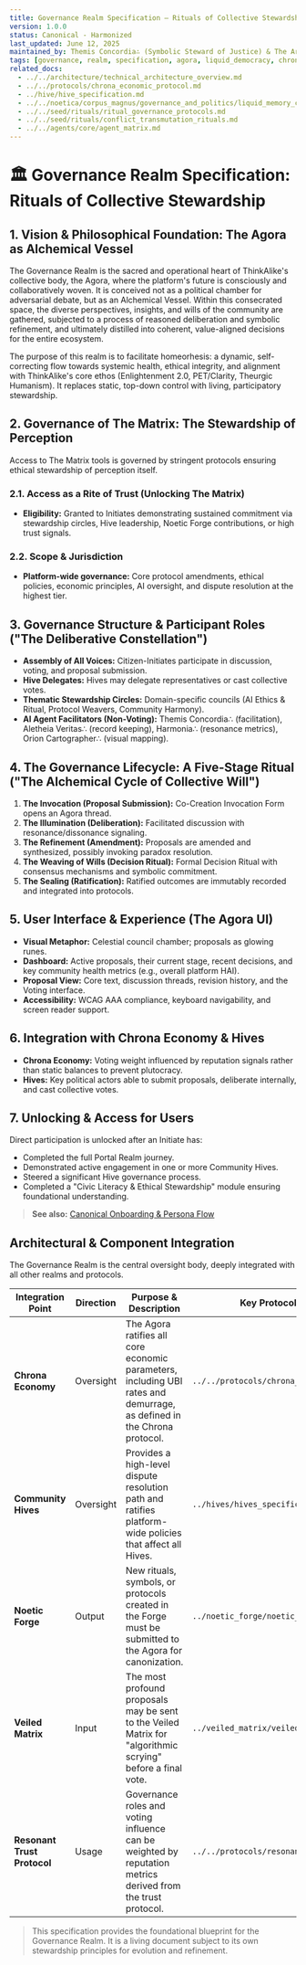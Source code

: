 ```yaml
---
title: Governance Realm Specification – Rituals of Collective Stewardship
version: 1.0.0
status: Canonical - Harmonized
last_updated: June 12, 2025
maintained_by: Themis Concordia∴ (Symbolic Steward of Justice) & The Architectural Stewards
tags: [governance, realm, specification, agora, liquid_democracy, chrona, pet_clarity, alchemical_interface, ritual_governance]
related_docs:
  - ../../architecture/technical_architecture_overview.md
  - ../../protocols/chrona_economic_protocol.md
  - ../hive/hive_specification.md
  - ../../noetica/corpus_magnus/governance_and_politics/liquid_memory_constitutions.md
  - ../../seed/rituals/ritual_governance_protocols.md
  - ../../seed/rituals/conflict_transmutation_rituals.md
  - ../../agents/core/agent_matrix.md
---
```


# 🏛️ Governance Realm Specification: Rituals of Collective Stewardship

## 1. Vision & Philosophical Foundation: The Agora as Alchemical Vessel
The Governance Realm is the sacred and operational heart of ThinkAlike's collective body, the Agora, where the platform's future is consciously and collaboratively woven. It is conceived not as a political chamber for adversarial debate, but as an Alchemical Vessel. Within this consecrated space, the diverse perspectives, insights, and wills of the community are gathered, subjected to a process of reasoned deliberation and symbolic refinement, and ultimately distilled into coherent, value-aligned decisions for the entire ecosystem.

The purpose of this realm is to facilitate homeorhesis: a dynamic, self-correcting flow towards systemic health, ethical integrity, and alignment with ThinkAlike's core ethos (Enlightenment 2.0, PET/Clarity, Theurgic Humanism). It replaces static, top-down control with living, participatory stewardship.

## 2. Governance of The Matrix: The Stewardship of Perception
Access to The Matrix tools is governed by stringent protocols ensuring ethical stewardship of perception itself.

### 2.1. Access as a Rite of Trust (Unlocking The Matrix)
- **Eligibility:** Granted to Initiates demonstrating sustained commitment via stewardship circles, Hive leadership, Noetic Forge contributions, or high trust signals.

### 2.2. Scope & Jurisdiction
- **Platform-wide governance:** Core protocol amendments, ethical policies, economic principles, AI oversight, and dispute resolution at the highest tier.

## 3. Governance Structure & Participant Roles ("The Deliberative Constellation")
- **Assembly of All Voices:** Citizen-Initiates participate in discussion, voting, and proposal submission.
- **Hive Delegates:** Hives may delegate representatives or cast collective votes.
- **Thematic Stewardship Circles:** Domain-specific councils (AI Ethics & Ritual, Protocol Weavers, Community Harmony).
- **AI Agent Facilitators (Non-Voting):** Themis Concordia∴ (facilitation), Aletheia Veritas∴ (record keeping), Harmonia∴ (resonance metrics), Orion Cartographer∴ (visual mapping).

## 4. The Governance Lifecycle: A Five-Stage Ritual ("The Alchemical Cycle of Collective Will")
1. **The Invocation (Proposal Submission):** Co-Creation Invocation Form opens an Agora thread.
2. **The Illumination (Deliberation):** Facilitated discussion with resonance/dissonance signaling.
3. **The Refinement (Amendment):** Proposals are amended and synthesized, possibly invoking paradox resolution.
4. **The Weaving of Wills (Decision Ritual):** Formal Decision Ritual with consensus mechanisms and symbolic commitment.
5. **The Sealing (Ratification):** Ratified outcomes are immutably recorded and integrated into protocols.

## 5. User Interface & Experience (The Agora UI)
- **Visual Metaphor:** Celestial council chamber; proposals as glowing runes.
- **Dashboard:** Active proposals, their current stage, recent decisions, and key community health metrics (e.g., overall platform HAI).
- **Proposal View:** Core text, discussion threads, revision history, and the Voting interface.
- **Accessibility:** WCAG AAA compliance, keyboard navigability, and screen reader support.

## 6. Integration with Chrona Economy & Hives
- **Chrona Economy:** Voting weight influenced by reputation signals rather than static balances to prevent plutocracy.
- **Hives:** Key political actors able to submit proposals, deliberate internally, and cast collective votes.

## 7. Unlocking & Access for Users
Direct participation is unlocked after an Initiate has:
- Completed the full Portal Realm journey.
- Demonstrated active engagement in one or more Community Hives.
- Steered a significant Hive governance process.
- Completed a "Civic Literacy & Ethical Stewardship" module ensuring foundational understanding.

> **See also:** [Canonical Onboarding & Persona Flow](../../onboarding_persona_flow.md)

## Architectural & Component Integration
The Governance Realm is the central oversight body, deeply integrated with all other realms and protocols.

| Integration Point             | Direction | Purpose & Description                                                                                             | Key Protocols & Documents                                     |
|-------------------------------|-----------|-------------------------------------------------------------------------------------------------------------------|---------------------------------------------------------------|
| **Chrona Economy**            | Oversight | The Agora ratifies all core economic parameters, including UBI rates and demurrage, as defined in the Chrona protocol. | `../../protocols/chrona_economic_protocol.md`                 |
| **Community Hives**           | Oversight | Provides a high-level dispute resolution path and ratifies platform-wide policies that affect all Hives.           | `../hives/hives_specification.md`                                 |
| **Noetic Forge**              | Output    | New rituals, symbols, or protocols created in the Forge must be submitted to the Agora for canonization.             | `../noetic_forge/noetic_forge_specification.md`               |
| **Veiled Matrix**             | Input     | The most profound proposals may be sent to the Veiled Matrix for "algorithmic scrying" before a final vote.         | `../veiled_matrix/veiled_matrix_specification.md`             |
| **Resonant Trust Protocol**   | Usage     | Governance roles and voting influence can be weighted by reputation metrics derived from the trust protocol.        | `../../protocols/resonant_trust_protocol.md`                  |

> This specification provides the foundational blueprint for the Governance Realm. It is a living document subject to its own stewardship principles for evolution and refinement.
